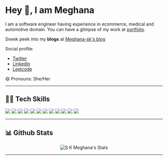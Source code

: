 # Hey 👋, I am Meghana

I am a software engineer having experience in ecommerce, medical and automotive domain. 
You can have a glimpse of my work at [portfolio](https://sk-meghana.netlify.app/).

Sneek peek into my **blogs** at [Meghana-sk's blog](https://hashnode.com/@meghanask)

Social profile:
- [Twitter](https://twitter.com/meghana__sk)
- [LinkedIn](https://www.linkedin.com/in/meghanask/)
- [Leetcode](https://leetcode.com/meghana_sk/)

😄 Pronouns: She/Her

-----

## 👨‍💻 Tech Skills

![](https://img.shields.io/badge/HTML5-E34F26)
![](https://img.shields.io/badge/CSS3-1572B6)
![](https://img.shields.io/badge/JavaScript)
![](https://img.shields.io/badge/React-20232A)
![](https://img.shields.io/badge/Redux-purple)
![](https://img.shields.io/badge/TailwindCSS-lightblue)
![](https://img.shields.io/badge/Chakra-UI-teal)
![](https://img.shields.io/badge/Markdown-000000)
![](https://img.shields.io/badge/Git-F05032)
![](https://img.shields.io/badge/firebase-ffca28)
![](https://img.shields.io/badge/Netlify-00C7B7)
![](https://img.shields.io/badge/QT/QML-green)

-----

## 📊 Github Stats

<p align="center"> <img src="https://github-readme-stats.vercel.app/api?username=Meghana-sk&show_icons=true&theme=gotham" alt="S K Meghana's Stats" />

-----

